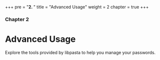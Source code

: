 +++
pre = "<b>2. </b>"
title = "Advanced Usage"
weight = 2
chapter = true
+++

### Chapter 2

# Advanced Usage

Explore the tools provided by libpasta to help you manage your passwords.